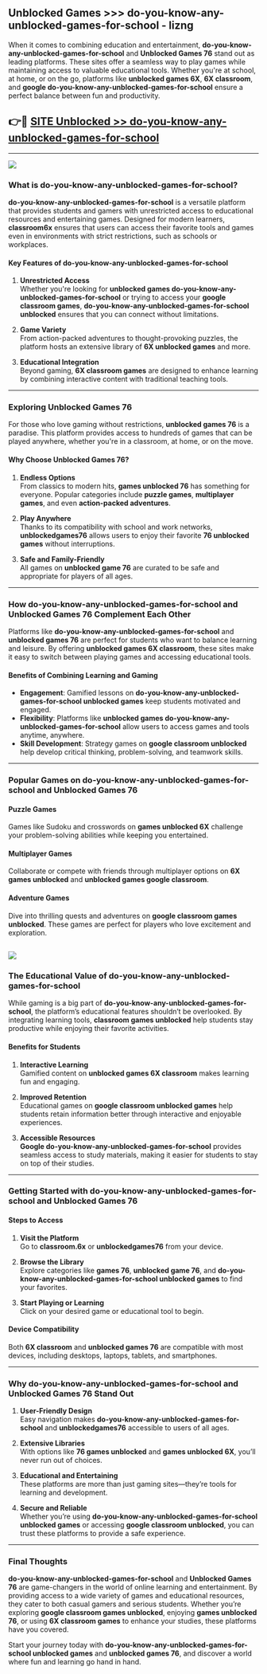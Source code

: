 ## Unblocked Games >>> do-you-know-any-unblocked-games-for-school - lizng 

When it comes to combining education and entertainment, **do-you-know-any-unblocked-games-for-school** and **Unblocked Games 76** stand out as leading platforms. These sites offer a seamless way to play games while maintaining access to valuable educational tools. Whether you're at school, at home, or on the go, platforms like **unblocked games 6X**, **6X classroom**, and **google do-you-know-any-unblocked-games-for-school** ensure a perfect balance between fun and productivity.
## 👉🔴 [SITE Unblocked >> do-you-know-any-unblocked-games-for-school](https://unblockedgames.edu.pl?title=do-you-know-any-unblocked-games-for-school&ref=22JU)
---
<a href="https://unblockedgames.edu.pl?title=do-you-know-any-unblocked-games-for-school&ref=22JU/"><img src="https://github.com/user-attachments/assets/438f12ca-57a4-47a3-8ead-c64da593a1e5"/></a>
### What is do-you-know-any-unblocked-games-for-school?  

**do-you-know-any-unblocked-games-for-school** is a versatile platform that provides students and gamers with unrestricted access to educational resources and entertaining games. Designed for modern learners, **classroom6x** ensures that users can access their favorite tools and games even in environments with strict restrictions, such as schools or workplaces.  

#### Key Features of do-you-know-any-unblocked-games-for-school  

1. **Unrestricted Access**  
   Whether you're looking for **unblocked games do-you-know-any-unblocked-games-for-school** or trying to access your **google classroom games**, **do-you-know-any-unblocked-games-for-school unblocked** ensures that you can connect without limitations.  

2. **Game Variety**  
   From action-packed adventures to thought-provoking puzzles, the platform hosts an extensive library of **6X unblocked games** and more.  

3. **Educational Integration**  
   Beyond gaming, **6X classroom games** are designed to enhance learning by combining interactive content with traditional teaching tools.  



---

### Exploring Unblocked Games 76  

For those who love gaming without restrictions, **unblocked games 76** is a paradise. This platform provides access to hundreds of games that can be played anywhere, whether you're in a classroom, at home, or on the move.  

#### Why Choose Unblocked Games 76?  

1. **Endless Options**  
   From classics to modern hits, **games unblocked 76** has something for everyone. Popular categories include **puzzle games**, **multiplayer games**, and even **action-packed adventures**.  

2. **Play Anywhere**  
   Thanks to its compatibility with school and work networks, **unblockedgames76** allows users to enjoy their favorite **76 unblocked games** without interruptions.  

3. **Safe and Family-Friendly**  
   All games on **unblocked game 76** are curated to be safe and appropriate for players of all ages.  

---

### How do-you-know-any-unblocked-games-for-school and Unblocked Games 76 Complement Each Other  

Platforms like **do-you-know-any-unblocked-games-for-school** and **unblocked games 76** are perfect for students who want to balance learning and leisure. By offering **unblocked games 6X classroom**, these sites make it easy to switch between playing games and accessing educational tools.  

#### Benefits of Combining Learning and Gaming  

- **Engagement**: Gamified lessons on **do-you-know-any-unblocked-games-for-school unblocked games** keep students motivated and engaged.  
- **Flexibility**: Platforms like **unblocked games do-you-know-any-unblocked-games-for-school** allow users to access games and tools anytime, anywhere.  
- **Skill Development**: Strategy games on **google classroom unblocked** help develop critical thinking, problem-solving, and teamwork skills.  

---

### Popular Games on do-you-know-any-unblocked-games-for-school and Unblocked Games 76  

#### Puzzle Games  

Games like Sudoku and crosswords on **games unblocked 6X** challenge your problem-solving abilities while keeping you entertained.  

#### Multiplayer Games  

Collaborate or compete with friends through multiplayer options on **6X games unblocked** and **unblocked games google classroom**.  

#### Adventure Games  

Dive into thrilling quests and adventures on **google classroom games unblocked**. These games are perfect for players who love excitement and exploration.  

<a href="http://download.freeplayer.one?title=do-you-know-any-unblocked-games-for-school&ref=23D/"><img src="https://github.com/user-attachments/assets/fe0c3e91-c8e1-489c-acf0-e2f614c12fb8"/></a>
---

### The Educational Value of do-you-know-any-unblocked-games-for-school  

While gaming is a big part of **do-you-know-any-unblocked-games-for-school**, the platform’s educational features shouldn’t be overlooked. By integrating learning tools, **classroom games unblocked** help students stay productive while enjoying their favorite activities.  

#### Benefits for Students  

1. **Interactive Learning**  
   Gamified content on **unblocked games 6X classroom** makes learning fun and engaging.  

2. **Improved Retention**  
   Educational games on **google classroom unblocked games** help students retain information better through interactive and enjoyable experiences.  

3. **Accessible Resources**  
   **Google do-you-know-any-unblocked-games-for-school** provides seamless access to study materials, making it easier for students to stay on top of their studies.  

---

### Getting Started with do-you-know-any-unblocked-games-for-school and Unblocked Games 76  

#### Steps to Access  

1. **Visit the Platform**  
   Go to **classroom.6x** or **unblockedgames76** from your device.  

2. **Browse the Library**  
   Explore categories like **games 76**, **unblocked game 76**, and **do-you-know-any-unblocked-games-for-school unblocked games** to find your favorites.  

3. **Start Playing or Learning**  
   Click on your desired game or educational tool to begin.  

#### Device Compatibility  

Both **6X classroom** and **unblocked games 76** are compatible with most devices, including desktops, laptops, tablets, and smartphones.  

---

### Why do-you-know-any-unblocked-games-for-school and Unblocked Games 76 Stand Out  

1. **User-Friendly Design**  
   Easy navigation makes **do-you-know-any-unblocked-games-for-school** and **unblockedgames76** accessible to users of all ages.  

2. **Extensive Libraries**  
   With options like **76 games unblocked** and **games unblocked 6X**, you’ll never run out of choices.  

3. **Educational and Entertaining**  
   These platforms are more than just gaming sites—they’re tools for learning and development.  

4. **Secure and Reliable**  
   Whether you’re using **do-you-know-any-unblocked-games-for-school unblocked games** or accessing **google classroom unblocked**, you can trust these platforms to provide a safe experience.  

---

### Final Thoughts  

**do-you-know-any-unblocked-games-for-school** and **Unblocked Games 76** are game-changers in the world of online learning and entertainment. By providing access to a wide variety of games and educational resources, they cater to both casual gamers and serious students. Whether you’re exploring **google classroom games unblocked**, enjoying **games unblocked 76**, or using **6X classroom games** to enhance your studies, these platforms have you covered.  

Start your journey today with **do-you-know-any-unblocked-games-for-school unblocked games** and **unblocked games 76**, and discover a world where fun and learning go hand in hand.  